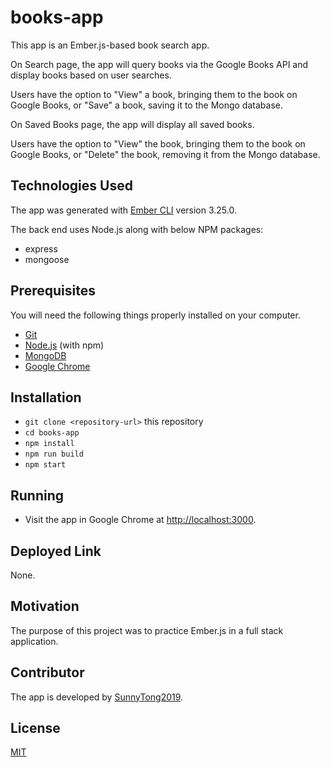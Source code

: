 # books-app

This app is an Ember.js-based book search app.

On Search page, the app will query books via the Google Books API and display books based on user searches.

Users have the option to "View" a book, bringing them to the book on Google Books, or "Save" a book, saving it to the Mongo database.

On Saved Books page, the app will display all saved books.

Users have the option to "View" the book, bringing them to the book on Google Books, or "Delete" the book, removing it from the Mongo database.

## Technologies Used

The app was generated with [Ember CLI](https://cli.emberjs.com/release/) version 3.25.0.

The back end uses Node.js along with below NPM packages:

- express
- mongoose

## Prerequisites

You will need the following things properly installed on your computer.

- [Git](https://git-scm.com/)
- [Node.js](https://nodejs.org/) (with npm)
- [MongoDB](https://docs.mongodb.com/manual/administration/install-community/)
- [Google Chrome](https://google.com/chrome/)

## Installation

- `git clone <repository-url>` this repository
- `cd books-app`
- `npm install`
- `npm run build`
- `npm start`

## Running

- Visit the app in Google Chrome at [http://localhost:3000](http://localhost:3000).

## Deployed Link

None.

## Motivation

The purpose of this project was to practice Ember.js in a full stack application.

## Contributor

The app is developed by [SunnyTong2019](https://github.com/SunnyTong2019).

## License

[MIT](https://choosealicense.com/licenses/mit/)
